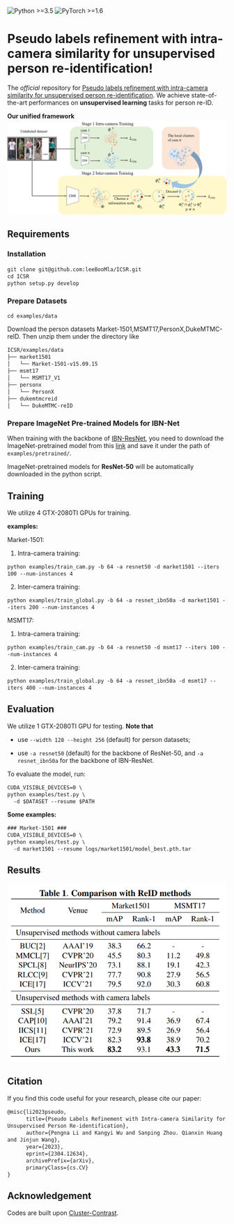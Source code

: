 ![Python >=3.5](https://img.shields.io/badge/Python->=3.6-blue.svg)
![PyTorch >=1.6](https://img.shields.io/badge/PyTorch->=1.6-yellow.svg)

# Pseudo labels refinement with intra-camera similarity for unsupervised person re-identification!


The *official* repository for [Pseudo labels refinement with intra-camera similarity for unsupervised person re-identification](https://arxiv.org/abs/2304.12634.pdf). We achieve state-of-the-art performances on **unsupervised learning** tasks for person re-ID.

**Our unified framework**
![framework](figs/framework.png)


## Requirements

### Installation

```shell
git clone git@github.com:leeBooMla/ICSR.git
cd ICSR
python setup.py develop
```

### Prepare Datasets

```shell
cd examples/data
```
Download the person datasets Market-1501,MSMT17,PersonX,DukeMTMC-reID.
Then unzip them under the directory like

```
ICSR/examples/data
├── market1501
│   └── Market-1501-v15.09.15
├── msmt17
│   └── MSMT17_V1
├── personx
│   └── PersonX
├── dukemtmcreid
│   └── DukeMTMC-reID
```

### Prepare ImageNet Pre-trained Models for IBN-Net

When training with the backbone of [IBN-ResNet](https://arxiv.org/abs/1807.09441), you need to download the ImageNet-pretrained model from this [link](https://drive.google.com/drive/folders/1thS2B8UOSBi_cJX6zRy6YYRwz_nVFI_S) and save it under the path of `examples/pretrained/`.

ImageNet-pretrained models for **ResNet-50** will be automatically downloaded in the python script.

## Training

We utilize 4 GTX-2080TI GPUs for training.

**examples:**

Market-1501:

1. Intra-camera training:
```shell
python examples/train_cam.py -b 64 -a resnet50 -d market1501 --iters 100 --num-instances 4
```


2. Inter-camera training:
```shell
python examples/train_global.py -b 64 -a resnet_ibn50a -d market1501 --iters 200 --num-instances 4
```

MSMT17:

1. Intra-camera training:
```shell
python examples/train_cam.py -b 64 -a resnet50 -d msmt17 --iters 100 --num-instances 4
```


2. Inter-camera training:
```shell
python examples/train_global.py -b 64 -a resnet_ibn50a -d msmt17 --iters 400 --num-instances 4
```


## Evaluation

We utilize 1 GTX-2080TI GPU for testing. **Note that**

+ use `--width 128 --height 256` (default) for person datasets;

+ use `-a resnet50` (default) for the backbone of ResNet-50, and `-a resnet_ibn50a` for the backbone of IBN-ResNet.

To evaluate the model, run:
```shell
CUDA_VISIBLE_DEVICES=0 \
python examples/test.py \
  -d $DATASET --resume $PATH
```

**Some examples:**
```shell
### Market-1501 ###
CUDA_VISIBLE_DEVICES=0 \
python examples/test.py \
  -d market1501 --resume logs/market1501/model_best.pth.tar
```

## Results

![framework](figs/result.png)


## Citation
If you find this code useful for your research, please cite our paper:
```
@misc{li2023pseudo,
      title={Pseudo Labels Refinement with Intra-camera Similarity for Unsupervised Person Re-identification}, 
      author={Pengna Li and Kangyi Wu and Sanping Zhou. Qianxin Huang and Jinjun Wang},
      year={2023},
      eprint={2304.12634},
      archivePrefix={arXiv},
      primaryClass={cs.CV}
}
```
## Acknowledgement
Codes are built upon [Cluster-Contrast](https://github.com/alibaba/cluster-contrast-reid).
